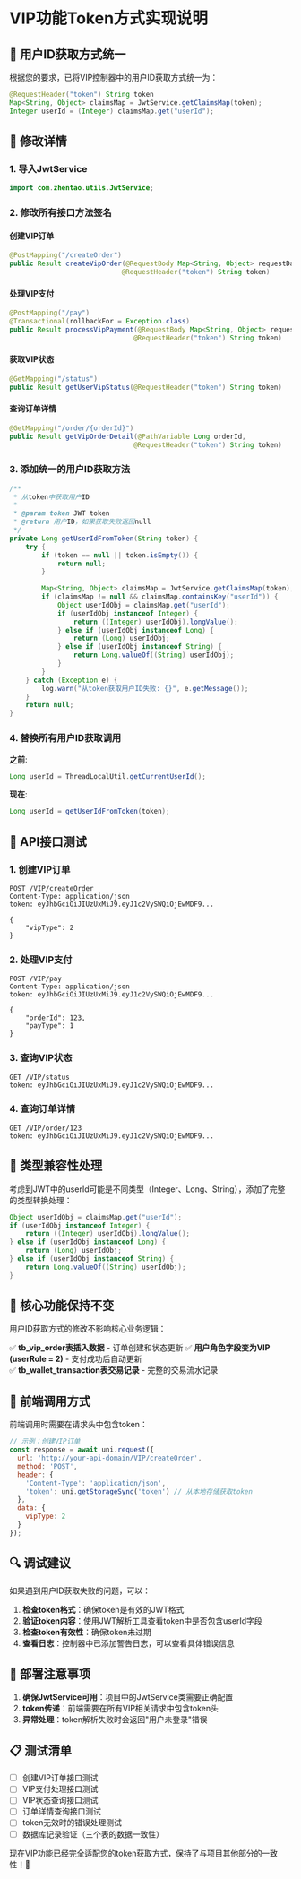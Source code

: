 # VIP功能Token方式实现说明

## 🔄 用户ID获取方式统一

根据您的要求，已将VIP控制器中的用户ID获取方式统一为：

```java
@RequestHeader("token") String token
Map<String, Object> claimsMap = JwtService.getClaimsMap(token);
Integer userId = (Integer) claimsMap.get("userId");
```

## 📝 修改详情

### 1. 导入JwtService
```java
import com.zhentao.utils.JwtService;
```

### 2. 修改所有接口方法签名

#### 创建VIP订单
```java
@PostMapping("/createOrder")
public Result createVipOrder(@RequestBody Map<String, Object> requestData, 
                            @RequestHeader("token") String token)
```

#### 处理VIP支付
```java
@PostMapping("/pay")
@Transactional(rollbackFor = Exception.class)
public Result processVipPayment(@RequestBody Map<String, Object> requestData,
                               @RequestHeader("token") String token)
```

#### 获取VIP状态
```java
@GetMapping("/status")
public Result getUserVipStatus(@RequestHeader("token") String token)
```

#### 查询订单详情
```java
@GetMapping("/order/{orderId}")
public Result getVipOrderDetail(@PathVariable Long orderId, 
                               @RequestHeader("token") String token)
```

### 3. 添加统一的用户ID获取方法

```java
/**
 * 从token中获取用户ID
 *
 * @param token JWT token
 * @return 用户ID，如果获取失败返回null
 */
private Long getUserIdFromToken(String token) {
    try {
        if (token == null || token.isEmpty()) {
            return null;
        }
        
        Map<String, Object> claimsMap = JwtService.getClaimsMap(token);
        if (claimsMap != null && claimsMap.containsKey("userId")) {
            Object userIdObj = claimsMap.get("userId");
            if (userIdObj instanceof Integer) {
                return ((Integer) userIdObj).longValue();
            } else if (userIdObj instanceof Long) {
                return (Long) userIdObj;
            } else if (userIdObj instanceof String) {
                return Long.valueOf((String) userIdObj);
            }
        }
    } catch (Exception e) {
        log.warn("从token获取用户ID失败: {}", e.getMessage());
    }
    return null;
}
```

### 4. 替换所有用户ID获取调用

**之前**:
```java
Long userId = ThreadLocalUtil.getCurrentUserId();
```

**现在**:
```java
Long userId = getUserIdFromToken(token);
```

## 🧪 API接口测试

### 1. 创建VIP订单
```http
POST /VIP/createOrder
Content-Type: application/json
token: eyJhbGciOiJIUzUxMiJ9.eyJ1c2VySWQiOjEwMDF9...

{
    "vipType": 2
}
```

### 2. 处理VIP支付
```http
POST /VIP/pay
Content-Type: application/json
token: eyJhbGciOiJIUzUxMiJ9.eyJ1c2VySWQiOjEwMDF9...

{
    "orderId": 123,
    "payType": 1
}
```

### 3. 查询VIP状态
```http
GET /VIP/status
token: eyJhbGciOiJIUzUxMiJ9.eyJ1c2VySWQiOjEwMDF9...
```

### 4. 查询订单详情
```http
GET /VIP/order/123
token: eyJhbGciOiJIUzUxMiJ9.eyJ1c2VySWQiOjEwMDF9...
```

## 🔧 类型兼容性处理

考虑到JWT中的userId可能是不同类型（Integer、Long、String），添加了完整的类型转换处理：

```java
Object userIdObj = claimsMap.get("userId");
if (userIdObj instanceof Integer) {
    return ((Integer) userIdObj).longValue();
} else if (userIdObj instanceof Long) {
    return (Long) userIdObj;
} else if (userIdObj instanceof String) {
    return Long.valueOf((String) userIdObj);
}
```

## 🎯 核心功能保持不变

用户ID获取方式的修改不影响核心业务逻辑：

✅ **tb_vip_order表插入数据** - 订单创建和状态更新
✅ **用户角色字段变为VIP (userRole = 2)** - 支付成功后自动更新  
✅ **tb_wallet_transaction表交易记录** - 完整的交易流水记录

## 📱 前端调用方式

前端调用时需要在请求头中包含token：

```javascript
// 示例：创建VIP订单
const response = await uni.request({
  url: 'http://your-api-domain/VIP/createOrder',
  method: 'POST',
  header: {
    'Content-Type': 'application/json',
    'token': uni.getStorageSync('token') // 从本地存储获取token
  },
  data: {
    vipType: 2
  }
});
```

## 🔍 调试建议

如果遇到用户ID获取失败的问题，可以：

1. **检查token格式**：确保token是有效的JWT格式
2. **验证token内容**：使用JWT解析工具查看token中是否包含userId字段
3. **检查token有效性**：确保token未过期
4. **查看日志**：控制器中已添加警告日志，可以查看具体错误信息

## 🚀 部署注意事项

1. **确保JwtService可用**：项目中的JwtService类需要正确配置
2. **token传递**：前端需要在所有VIP相关请求中包含token头
3. **异常处理**：token解析失败时会返回"用户未登录"错误

## 📋 测试清单

- [ ] 创建VIP订单接口测试
- [ ] VIP支付处理接口测试  
- [ ] VIP状态查询接口测试
- [ ] 订单详情查询接口测试
- [ ] token无效时的错误处理测试
- [ ] 数据库记录验证（三个表的数据一致性）

现在VIP功能已经完全适配您的token获取方式，保持了与项目其他部分的一致性！🎯
